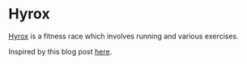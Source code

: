 
# Hyrox 

[Hyrox](https://hyrox.com/the-fitness-race/) is a fitness race which involves running and various exercises. 

Inspired by this blog post [here](https://thaddeus-segura.com/hacking-hyrox/).